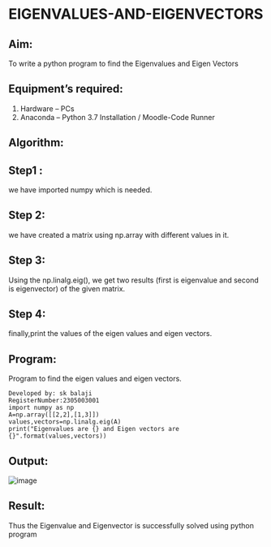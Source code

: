 # EIGENVALUES-AND-EIGENVECTORS
## Aim:
To write a python program to find the Eigenvalues and Eigen Vectors
## Equipment’s required:
1. 	Hardware – PCs
2. 	Anaconda – Python 3.7 Installation / Moodle-Code Runner
## Algorithm:
## Step1 : 
we have imported numpy which is needed.
## Step 2: 
we have created a matrix using np.array with different values in it.
## Step 3: 
Using the np.linalg.eig(), we get two results (first is eigenvalue and second is eigenvector) of the given matrix.
## Step 4: 
finally,print the values of the eigen values and eigen vectors.
## Program:
Program to find the eigen values and eigen vectors.
```
Developed by: sk balaji
RegisterNumber:2305003001
import numpy as np
A=np.array([[2,2],[1,3]])
values,vectors=np.linalg.eig(A)
print("Eigenvalues are {} and Eigen vectors are {}".format(values,vectors))
```
## Output:
![image](https://github.com/sk040506/EIGENVALUES-AND-EIGENVECTORS/assets/155505137/14252dd0-fa64-4cec-8d5d-fb9f3fff6a29)


## Result:
Thus the Eigenvalue and Eigenvector is successfully solved using python program
